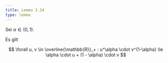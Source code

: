 ```yaml
---
title: Lemma 3.24
type: lemma
---
```


Sei $\alpha \in (0, 1)$.

Es gilt

$$
	\forall u, v \in \overline{\mathbb{R}}_+ : u^\alpha \cdot v^{1-\alpha} \le \alpha \cdot u + (1 - \alpha) \cdot v
$$